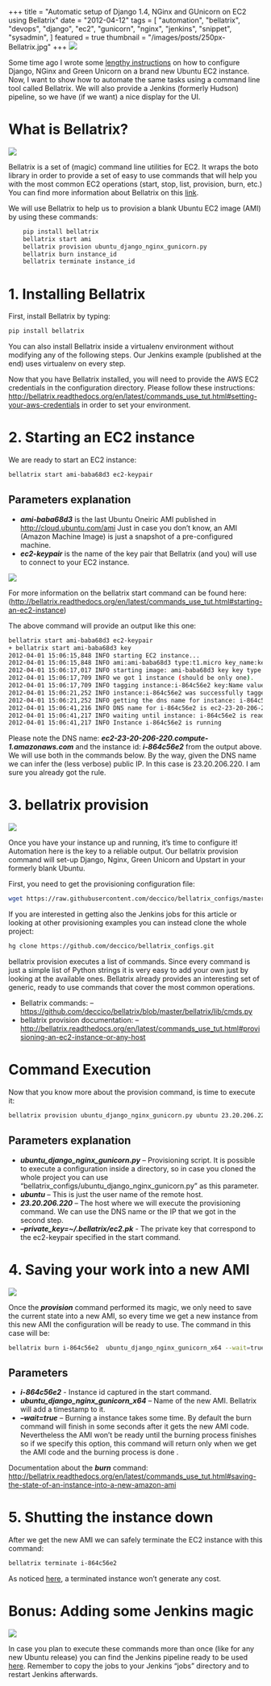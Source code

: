 +++
title = "Automatic setup of Django 1.4, NGinx and GUnicorn on EC2 using Bellatrix"
date = "2012-04-12"
tags = [
    "automation",
    "bellatrix",
    "devops",
    "django",
    "ec2",
    "gunicorn",
    "nginx",
    "jenkins",
    "snippet",
    "sysadmin",
]
featured = true
thumbnail = "/images/posts/250px-Bellatrix.jpg"
+++
![](/images/posts/jenkins_pipeline.png)

Some time ago I wrote some [lengthy instructions](/post/django-nginx-green-unicorn-in-an-ubuntu-11-10-ec2-instance) 
on how to configure Django, NGinx and Green Unicorn on a brand new Ubuntu EC2 instance. Now, I want to show how to 
automate the same tasks using a command line tool called Bellatrix. We will also provide a Jenkins (formerly Hudson) 
pipeline, so we have (if we want) a nice display for the UI.


# What is Bellatrix?

![](/images/posts/250px-Bellatrix.jpg)

Bellatrix is a set of (magic) command line utilities for EC2. It wraps the boto library in order to provide a set of 
easy to use commands that will help you with the most common EC2 operations (start, stop, list, provision, burn, etc.) 
You can find more information about Bellatrix on this [link](https://bellatrix.readthedocs.io/en/latest/).

We will use Bellatrix to help us to provision a blank Ubuntu EC2 image (AMI) by using these commands:

```bash
    pip install bellatrix
    bellatrix start ami
    bellatrix provision ubuntu_django_nginx_gunicorn.py
    bellatrix burn instance_id
    bellatrix terminate instance_id
```
 

# 1. Installing Bellatrix

First, install Bellatrix by typing:
	
```bash
pip install bellatrix
```

You can also install Bellatrix inside a virtualenv environment without modifying any of the following steps. Our 
Jenkins example (published at the end) uses virtualenv on every step.

Now that you have Bellatrix installed, you will need to provide the AWS EC2 credentials in the configuration directory. 
Please follow these instructions: 
http://bellatrix.readthedocs.org/en/latest/commands_use_tut.html#setting-your-aws-credentials in order to set your 
environment.

# 2. Starting an EC2 instance

We are ready to start an EC2 instance:

```bash
bellatrix start ami-baba68d3 ec2-keypair
```

## Parameters explanation

* ***ami-baba68d3*** is the last Ubuntu Oneiric AMI published in http://cloud.ubuntu.com/ami Just in case you don’t 
  know, an AMI (Amazon Machine Image) is just a snapshot of a pre-configured machine.
* ***ec2-keypair*** is the name of the key pair that Bellatrix (and you) will use to connect to your EC2 instance.

![](/images/posts/ubuntu_ami-150x150.png)

For more information on the bellatrix start command can be found here: 
(http://bellatrix.readthedocs.org/en/latest/commands_use_tut.html#starting-an-ec2-instance)

The above command will provide an output like this one:

```bash	
bellatrix start ami-baba68d3 ec2-keypair
+ bellatrix start ami-baba68d3 key
2012-04-01 15:06:15,848 INFO starting EC2 instance...
2012-04-01 15:06:15,848 INFO ami:ami-baba68d3 type:t1.micro key_name:key security_groups:default new size:None
2012-04-01 15:06:17,017 INFO starting image: ami-baba68d3 key key type t1.micro shutdown_behavior terminate new size None
2012-04-01 15:06:17,709 INFO we got 1 instance (should be only one).
2012-04-01 15:06:17,709 INFO tagging instance:i-864c56e2 key:Name value:Bellatrix started me
2012-04-01 15:06:21,252 INFO instance:i-864c56e2 was successfully tagged with: key:Name value:Bellatrix started me
2012-04-01 15:06:21,252 INFO getting the dns name for instance: i-864c56e2 time out is: 300 seconds...
2012-04-01 15:06:41,216 INFO DNS name for i-864c56e2 is ec2-23-20-206-220.compute-1.amazonaws.com
2012-04-01 15:06:41,217 INFO waiting until instance: i-864c56e2 is ready. Time out is: 300 seconds...
2012-04-01 15:06:41,217 INFO Instance i-864c56e2 is running
```

Please note the DNS name: ***ec2-23-20-206-220.compute-1.amazonaws.com*** and the instance id: ***i-864c56e2*** from 
the output above. We will use both in the commands below. By the way, given the DNS name we can infer the (less 
verbose) public IP. In this case is 23.20.206.220. I am sure you already got the rule.

# 3. bellatrix provision

![](/images/posts/provision-150x150.png)

Once you have your instance up and running, it’s time to configure it! Automation here is the key to a 
reliable output. Our bellatrix provision command will set-up Django, Nginx, Green Unicorn and Upstart in 
your formerly blank Ubuntu.

First, you need to get the provisioning configuration file:

```bash
wget https://raw.githubusercontent.com/deccico/bellatrix_configs/master/bellatrix_configs/ubuntu_django_nginx_gunicorn.py
```

If you are interested in getting also the Jenkins jobs for this article or looking at other provisioning examples you 
can instead clone the whole project:

```bash
hg clone https://github.com/deccico/bellatrix_configs.git
```


bellatrix provision executes a list of commands. Since every command is just a simple list of Python strings it is very 
easy to add your own just by looking at the available ones. Bellatrix already provides an interesting set of generic, 
ready to use commands that cover the most common operations.

* Bellatrix commands: – https://github.com/deccico/bellatrix/blob/master/bellatrix/lib/cmds.py
* bellatrix provision documentation: – http://bellatrix.readthedocs.org/en/latest/commands_use_tut.html#provisioning-an-ec2-instance-or-any-host


# Command Execution

Now that you know more about the provision command, is time to execute it:

```bash
bellatrix provision ubuntu_django_nginx_gunicorn.py ubuntu 23.20.206.220 --private_key=~/.bellatrix/ec2.pk
```

## Parameters explanation

* ***ubuntu_django_nginx_gunicorn.py*** – Provisioning script. It is possible to execute a configuration inside a directory, so in case you cloned the whole project you can use  “bellatrix_configs/ubuntu_django_nginx_gunicorn.py” as this parameter.
* ***ubuntu*** – This is just the user name of the remote host.
* ***23.20.206.220*** – The host where we will execute the provisioning command. We can use the DNS name or the IP that we got in the second step.
* ***–private_key=~/.bellatrix/ec2.pk*** - The private key that correspond to the ec2-keypair specified in the start command.

 
# 4. Saving your work into a new AMI

![](/images/posts/burning-150x150.png)

Once the ***provision*** command performed its magic, we only need to save the current state into a new AMI, so every time we get a new instance from this new AMI the configuration will be ready to use. The command in this case will be:

```bash
bellatrix burn i-864c56e2  ubuntu_django_nginx_gunicorn_x64 --wait=true
```

## Parameters

* ***i-864c56e2***  -  Instance id captured in the start command.
* ***ubuntu_django_nginx_gunicorn_x64*** – Name of the new AMI. Bellatrix will add a timestamp to it.
* ***–wait=true*** – Burning a instance takes some time. By default the burn command will finish in some seconds after it gets the new AMI code. Nevertheless the AMI won’t be ready until the burning process finishes so if we specify this option, this command will return only when we get the AMI code and the burning process is done .

Documentation about the ***burn*** command: 
http://bellatrix.readthedocs.org/en/latest/commands_use_tut.html#saving-the-state-of-an-instance-into-a-new-amazon-ami



# 5. Shutting the instance down

After we get the new AMI we can safely terminate the EC2 instance with this command:

```bash	
bellatrix terminate i-864c56e2
```


As noticed [here](http://bellatrix.readthedocs.org/en/latest/commands_use_tut.html#terminating-an-ec2-instance), a 
terminated instance won’t generate any cost.

# Bonus: Adding some Jenkins magic

![](/images/posts/pipeline-150x150.png)

In case you plan to execute these commands more than once (like for any new Ubuntu release) you can find 
the Jenkins pipeline ready to be used 
[here](https://github.com/deccico/bellatrix_configs/tree/master/jenkins_jobs). Remember to copy the jobs to 
your Jenkins “jobs” directory and to restart Jenkins afterwards.
